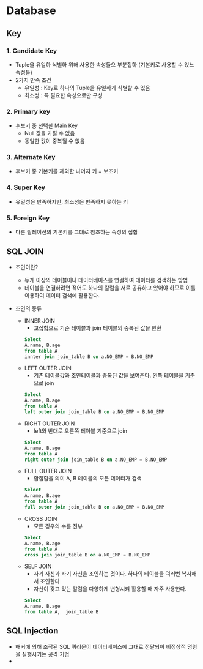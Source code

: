 # Database

## Key
### 1. Candidate Key
- Tuple을 유일하 식별하 위해 사용한 속성들으 부분집하 (기본키로 사용할 수 있느 속성들)
- 2가지 만족 조건
  - 유일성 : Key로 하나의 Tuple을 유일하게 식별할 수 있음
  - 최소성 : 꼭 필요한 속성으로만 구성
### 2. Primary key
- 후보키 중 선택한 Main Key
  - Null 값을 가질 수 없음
  - 동일한 값이 중복될 수 없음
### 3. Alternate Key
- 후보키 중 기본키를 제외한 나머지 키 = 보조키
### 4. Super Key
- 유일성은 만족하지만, 최소성은 만족하지 못하는 키
### 5. Foreign Key
- 다른 릴레이션의 기본키를 그대로 참조하는 속성의 집합

## SQL JOIN
- 조인이란?
  - 두개 이상의 테이블이나 데이터베이스를 연결하여 데이터를 검색하는 방법
  - 테이블을 연결하려면 적어도 하나의 칼럼을 서로 공유하고 있어야 하므로 이를 이용하여 데이터 검색에 활용한다.

- 조인의 종류
  - INNER JOIN
    - 교집합으로 기준 테이블과 join 테이블의 중복된 값을 반환
    ```sql
    Select
    A.name, B.age
    from table A
    innter join join_table B on a.NO_EMP = B.NO_EMP
    ```
  - LEFT OUTER JOIN
    - 기존 테이블값과 조인테이블과 중복된 값을 보여준다. 왼쪽 테이블을 기준으로 join
    ```sql
    Select
    A.name, B.age
    from table A
    left outer join join_table B on a.NO_EMP = B.NO_EMP
    ```
  - RIGHT OUTER JOIN
    - left와 반대로 오른쪽 테이블 기준으로 join
    ```sql
    Select
    A.name, B.age
    from table A
    right outer join join_table B on a.NO_EMP = B.NO_EMP
    ```
  - FULL OUTER JOIN
    - 합집합을 의미 A, B 테이블의 모든 데이터가 검색
    ```sql
    Select
    A.name, B.age
    from table A
    full outer join join_table B on a.NO_EMP = B.NO_EMP
    ```
  - CROSS JOIN
    - 모든 경우의 수를 전부 
    ```sql
    Select
    A.name, B.age
    from table A
    cross join join_table B on a.NO_EMP = B.NO_EMP
    ```
  - SELF JOIN
    - 자기 자신과 자기 자신을 조인하는 것이다. 하나의 테이블을 여러번 복사해서 조인한다
    - 자신이 갖고 있는 칼럼을 다양하게 변형시켜 활용할 때 자주 사용한다.
    ```sql
    Select
    A.name, B.age
    from table A,  join_table B
    ```
  
  
## SQL Injection
- 해커에 의해 조작된 SQL 쿼리문이 데이터베이스에 그대로 전달되어 비정상적 명령을 실행시키는 공격 기법
- 
  
  
